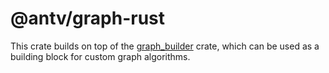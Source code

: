 # @antv/graph-rust

This crate builds on top of the [graph_builder](https://docs.rs/graph_builder/latest/graph_builder/) crate, which can be used as a building block for custom graph algorithms.